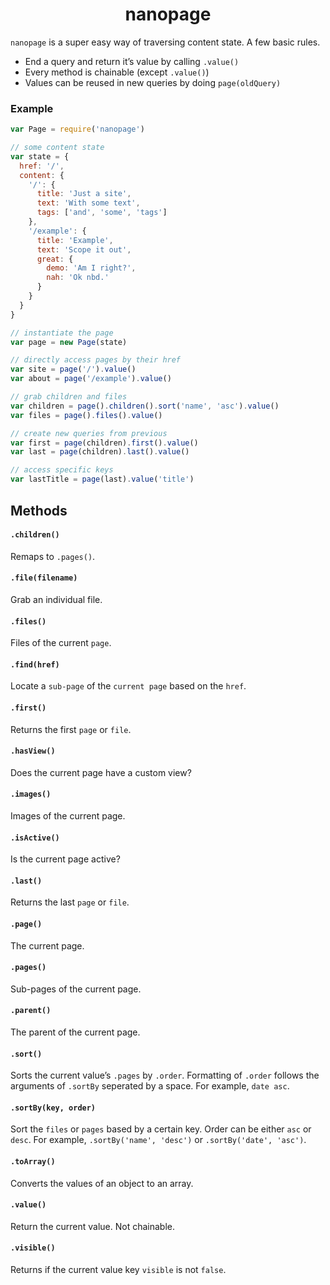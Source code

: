 <h1 align="center">nanopage</h1>

`nanopage` is a super easy way of traversing content state. A few basic rules.

- End a query and return it’s value by calling `.value()`
- Every method is chainable (except `.value()`)
- Values can be reused in new queries by doing `page(oldQuery)`

### Example

```js
var Page = require('nanopage')

// some content state
var state = {
  href: '/',
  content: {
    '/': {
      title: 'Just a site',
      text: 'With some text',
      tags: ['and', 'some', 'tags']
    },
    '/example': {
      title: 'Example',
      text: 'Scope it out',
      great: {
        demo: 'Am I right?',
        nah: 'Ok nbd.'
      }
    }
  }
}

// instantiate the page
var page = new Page(state)

// directly access pages by their href
var site = page('/').value()
var about = page('/example').value()

// grab children and files
var children = page().children().sort('name', 'asc').value()
var files = page().files().value()

// create new queries from previous
var first = page(children).first().value()
var last = page(children).last().value()

// access specific keys
var lastTitle = page(last).value('title')
```

## Methods

#### `.children()`

Remaps to `.pages()`.

#### `.file(filename)`

Grab an individual file.

#### `.files()`

Files of the current `page`.

#### `.find(href)`

Locate a `sub-page` of the `current page` based on the `href`.

#### `.first()`

Returns the first `page` or `file`.

#### `.hasView()`

Does the current page have a custom view?

#### `.images()`

Images of the current page.

#### `.isActive()`

Is the current page active?

#### `.last()`

Returns the last `page` or `file`.

#### `.page()`

The current page.

#### `.pages()`

Sub-pages of the current page.

#### `.parent()`

The parent of the current page.

#### `.sort()`

Sorts the current value’s `.pages` by `.order`. Formatting of `.order` follows the arguments of `.sortBy` seperated by a space. For example, `date asc`.

#### `.sortBy(key, order)`

Sort the `files` or `pages` based by a certain key. Order can be either `asc` or `desc`. For example, `.sortBy('name', 'desc')` or  `.sortBy('date', 'asc')`.

#### `.toArray()`

Converts the values of an object to an array.

#### `.value()`

Return the current value. Not chainable.

#### `.visible()`

Returns if the current value key `visible` is not `false`.
</details>
